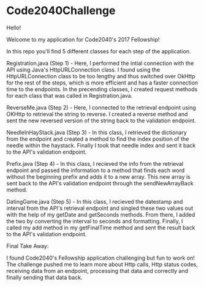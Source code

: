 # Code2040Challenge

Hello! 

Welcome to my application for Code2040's 2017 Fellowship!

In this repo you'll find 5 different classes for each step of the application. 

Registration.java (Step 1) - Here, I performed the intial connection with the API using Java's HttpURLConnection class.
I found using the HttpURLConnection class to be too lengthy and thus switched over OkHttp for the rest of the steps, which is more efficient and has a faster
connection time to the endpoints. In the precending classes, I created request methods for each class that was called in Registration.java.

ReverseMe.java (Step 2) - Here, I connected to the retrieval endpoint using OKHttp to retrieval the string to reverse. I created a 
reverse method and sent the new reversed version of the string back to the validation endpoint.

NeedleInHayStack.java (Step 3) - In this class, I retrieved the dictionary from the endpoint and created a method to find the index
position of the needle within the haystack. Finally I took that needle index and sent it back to the API's validation endpoint.

Prefix.java (Step 4) - In this class, I recieved the info from the retrieval endpoint and passed the information to a method
that finds each word without the beginning prefix and adds it to a new array. This new array is sent back to the API's validation endpoint
through the sendNewArrayBack method.

DatingGame.java (Step 5) - In this class, I recieved the datestamp and interval from the API's retrieval endpoint and singled these two values
out with the help of my getDate and getSeconds methods. From there, I added the two by converting the interval to seconds and formatting. Finally, 
I called my add method in my getFinalTime method and sent the result back to the API's validation endpoint.

Final Take Away: 

I found Code2040's Fellowship application challenging but fun to work on! The challenge pushed me to learn more about Http calls, Http status codes, 
receiving data from an endpoint, processing that data and correctly and finally sending that data back. 

